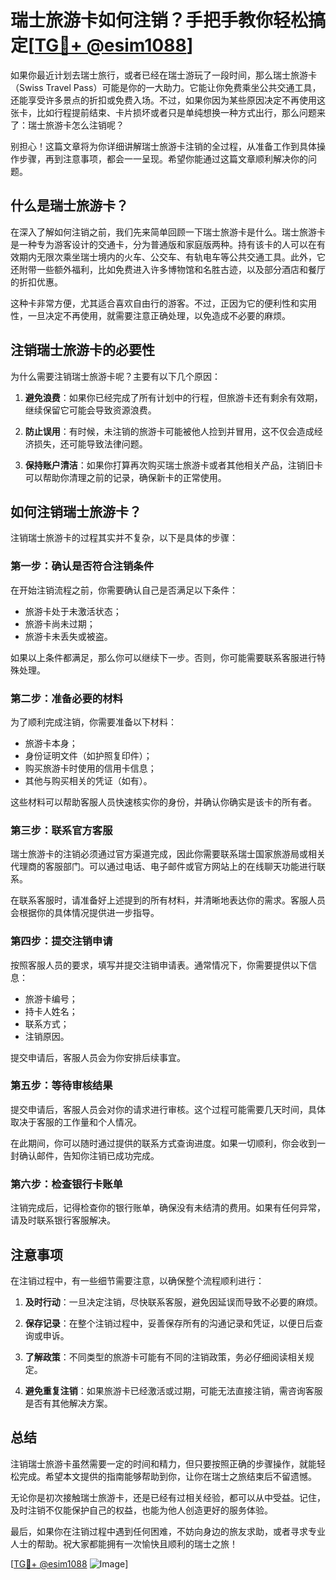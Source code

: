 # 瑞士旅游卡如何注销？手把手教你轻松搞定[[TG💪+ @esim1088](https://t.me/s/esim1088)]

如果你最近计划去瑞士旅行，或者已经在瑞士游玩了一段时间，那么瑞士旅游卡（Swiss Travel Pass）可能是你的一大助力。它能让你免费乘坐公共交通工具，还能享受许多景点的折扣或免费入场。不过，如果你因为某些原因决定不再使用这张卡，比如行程提前结束、卡片损坏或者只是单纯想换一种方式出行，那么问题来了：瑞士旅游卡怎么注销呢？

别担心！这篇文章将为你详细讲解瑞士旅游卡注销的全过程，从准备工作到具体操作步骤，再到注意事项，都会一一呈现。希望你能通过这篇文章顺利解决你的问题。

## 什么是瑞士旅游卡？

在深入了解如何注销之前，我们先来简单回顾一下瑞士旅游卡是什么。瑞士旅游卡是一种专为游客设计的交通卡，分为普通版和家庭版两种。持有该卡的人可以在有效期内无限次乘坐瑞士境内的火车、公交车、有轨电车等公共交通工具。此外，它还附带一些额外福利，比如免费进入许多博物馆和名胜古迹，以及部分酒店和餐厅的折扣优惠。

这种卡非常方便，尤其适合喜欢自由行的游客。不过，正因为它的便利性和实用性，一旦决定不再使用，就需要注意正确处理，以免造成不必要的麻烦。

## 注销瑞士旅游卡的必要性

为什么需要注销瑞士旅游卡呢？主要有以下几个原因：

1. **避免浪费**：如果你已经完成了所有计划中的行程，但旅游卡还有剩余有效期，继续保留它可能会导致资源浪费。
   
2. **防止误用**：有时候，未注销的旅游卡可能被他人捡到并冒用，这不仅会造成经济损失，还可能导致法律问题。

3. **保持账户清洁**：如果你打算再次购买瑞士旅游卡或者其他相关产品，注销旧卡可以帮助你清理之前的记录，确保新卡的正常使用。

## 如何注销瑞士旅游卡？

注销瑞士旅游卡的过程其实并不复杂，以下是具体的步骤：

### 第一步：确认是否符合注销条件

在开始注销流程之前，你需要确认自己是否满足以下条件：
- 旅游卡处于未激活状态；
- 旅游卡尚未过期；
- 旅游卡未丢失或被盗。

如果以上条件都满足，那么你可以继续下一步。否则，你可能需要联系客服进行特殊处理。

### 第二步：准备必要的材料

为了顺利完成注销，你需要准备以下材料：
- 旅游卡本身；
- 身份证明文件（如护照复印件）；
- 购买旅游卡时使用的信用卡信息；
- 其他与购买相关的凭证（如有）。

这些材料可以帮助客服人员快速核实你的身份，并确认你确实是该卡的所有者。

### 第三步：联系官方客服

瑞士旅游卡的注销必须通过官方渠道完成，因此你需要联系瑞士国家旅游局或相关代理商的客服部门。可以通过电话、电子邮件或官方网站上的在线聊天功能进行联系。

在联系客服时，请准备好上述提到的所有材料，并清晰地表达你的需求。客服人员会根据你的具体情况提供进一步指导。

### 第四步：提交注销申请

按照客服人员的要求，填写并提交注销申请表。通常情况下，你需要提供以下信息：
- 旅游卡编号；
- 持卡人姓名；
- 联系方式；
- 注销原因。

提交申请后，客服人员会为你安排后续事宜。

### 第五步：等待审核结果

提交申请后，客服人员会对你的请求进行审核。这个过程可能需要几天时间，具体取决于客服的工作量和个人情况。

在此期间，你可以随时通过提供的联系方式查询进度。如果一切顺利，你会收到一封确认邮件，告知你注销已成功完成。

### 第六步：检查银行卡账单

注销完成后，记得检查你的银行账单，确保没有未结清的费用。如果有任何异常，请及时联系银行客服解决。

## 注意事项

在注销过程中，有一些细节需要注意，以确保整个流程顺利进行：

1. **及时行动**：一旦决定注销，尽快联系客服，避免因延误而导致不必要的麻烦。
   
2. **保存记录**：在整个注销过程中，妥善保存所有的沟通记录和凭证，以便日后查询或申诉。

3. **了解政策**：不同类型的旅游卡可能有不同的注销政策，务必仔细阅读相关规定。

4. **避免重复注销**：如果旅游卡已经激活或过期，可能无法直接注销，需咨询客服是否有其他解决方案。

## 总结

注销瑞士旅游卡虽然需要一定的时间和精力，但只要按照正确的步骤操作，就能轻松完成。希望本文提供的指南能够帮助到你，让你在瑞士之旅结束后不留遗憾。

无论你是初次接触瑞士旅游卡，还是已经有过相关经验，都可以从中受益。记住，及时注销不仅能保护自己的权益，也能为他人创造更好的服务体验。

最后，如果你在注销过程中遇到任何困难，不妨向身边的旅友求助，或者寻求专业人士的帮助。祝大家都能拥有一次愉快且顺利的瑞士之旅！

[[TG💪+ @esim1088](https://t.me/s/esim1088) ![Image](https://i.postimg.cc/4NQfJmqS/Snipaste-2025-05-13-00-14-12.png)]